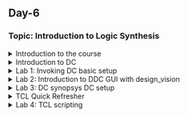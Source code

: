 ## Day-6

### Topic: Introduction to Logic Synthesis

<details>
  <summary>Introduction to the course</summary>
 

### Introduction to the course
  
**Tools used**
* iVerilog: for verilog compilation and simulation
* gtkwave: for viewing the simulation output
* Synopsys design compiler: for logic synthesis
* skywater 130nm library
  
**Pre-requisites**
* Digital electronics
* Boolean algebra
* Verilog Hardware Description Level (HDL) coding 
* Idea of basic synthesis


**What to expect from the course?**
* Understand various steps involved in Digital Logic Synthesis
* Understand and write Synopsis Design Constrants (SDC) for the given module
* Perform synthesis and write out netlist using design compiler
* Generate and analyze the synthesis reports/STA reports
  
**Basics of digital logic design and synthesis**
* Digital logic: including switching function, and automation and decision making
* Behavioral model of the design written in HDL: using VHDL and verilog
  
gambar 68 & 69
  
**Synthesis**
* RTL to gate level translation
* The design is converted into gates and the connections are made between the gates
* This is given out as a file called netlist
  
gambar 70

**What is .lib?**
* Collection of logical modules
* Includes basic logic gates like AND, OR, NOT, etc.
* Different flavors of the same gate
  
gambar 70
  
Why different flavours of gate is needed?
* Combinational delay in logic path determines the maximum speed of operation of digital logic circuit
* So, we need cells that work faster to make Tcombi small

gambar 71
  
Why we need slow cells?
* To ensure there are no "HOLD" issues at DFF_B, we need cells that work slowly
* Hence, we need cells that work fast to meet the required performance and we need cells that work slow to meet HOLD
* The collection forms the .lib
  
gambar 72
  
**Selection of Cells**
* Need to guide the synthesizer to select the flavour of the cells that is optimum for the implementation of logic circuit
* More use of faster cells in bad circuit in terms of Power and Area
* More use of slower cells in sluggish circuit where it may not meet the performance needed
* The guidance offered to the synthesizer -> Constraints
  
**Synthesis illustration**

The circuit on the right is created from RTL using the gates available in the .Lib and given out as netlist
  
gambar 73
  
**Logic synthesis basics**
  
Notes: Example is taken from instructor's video

gambar 74
  
**What to achieve in logic synthesis?**

  Working digital logic circuit is: 
* Logically correct
* Electrically correct
* Timing met

To give more delay to the circuit to meet setup/hold time, add buffers. However, additional buffers to meet hold, will add additional area. 
  
How to decide for the correct implementation of the design?
-> By using constraints
  * Constraints are the guide to the synthesizer to pick the correct library cells which is most appropriate for the design
  * The illustrations are picked based on the needs
</details>
  
<details>
  <summary>Introduction to DC</summary>
 

### Introduction to Design Compiler (DC)

**What is DC?**
* Design Compiler (DC): Synthesis tool targeted for ASIC design flow from Synopsys.
* Features of DC: 
  -> Established as a premium synthesis tool across semiconductor industry.
  
  -> Interoperability with various backend tools from Synopsys.
  
  -> Has the ability to perform DFT Scan stitch.
  
  -> Can handle huge designs with extreme complexity and provide very good Quality of Results (QoR).
  
  
**Common Terminologies associated with DC**
* Synopsis Design Constraints (SDC): Industry standard that is used across Electronic Design Automation (EDA) implementation tools. These are the design constraints which are supplied to DC to enable appropriate optimization suitable for achieving the best implementation.
* .Lib: Design library whicb contains the standard cells.
*DB: Same as .lib but in a different format. DC understands libraries in .db format.
* DDC: Synopsys proprietary format for storing the design information. DC can write out and read in DDC.
* DESIGN: RTL files which has the behavioral model of the design.
  
**Synopsys Design Constraints (SDC) format**
* Design intent in terms of timing, power and area constraints.
* Supported by different EDA tools across semiconductor industry.
* SDC is based on Tool Command Language (TCL).
  
**DC Setup**
gambar 75
  
**Implementation flow of ASIC**
Steps in converting RTL to the physical database (GDS format).

  GAMBAR 76
  
DC Synthesis Flow
gambar 76
 
</details>
  
<details>
  <summary>Lab 1: Invoking DC basic setup</summary>
 

### Lab 1: Invoking DC basic setup

>> Invoke DC setup
> git clone https://github.com/kunalg123/sky130RTLDesignAndSynthesisWorkshop.git
> cd sky130RTLDesignAndSynthesisWorkshop/
> /p/hdk/pu_tu/prd/sams/mig76_wlw/setup/enter_p31 -cfg ip76p31r08hp7rev03 -ov ./


gambar 77/78

.lib file location
gambar 78

> gvim sky130_fd_sc_hd__tt_025C_1v80.lib
> :syn off

gambar 79
  
> csh
> dc_shell

gambar 79
  
> echo $target_library
> echo $link_library

gambar 79 bawah

>> exit dc_shell and open gvim
> gvim DC_WORKSHOP/verilog_files/lab1_flop_with_en.v

gambar 80
  
>> Invoke dc_shell 
> read_verilog DC_WORKSHOP/verilog_files/lab1_flop_with_en.v
> write -f verilog -out lab1_net.v
> sh gvim lab1_net.v

  gambar 81
  
> read_db DC_WORKSHOP/lib/sky130_fd_sc_hd__tt_025C_1v80.db
> write -f verilog -out lab1_net.v
> sh gvim lab1_net.v

gambar 82
  
> echo $link_library
> echo $target_library
> set target_library /nfs/png/disks/png_mip_gen6p9ddr_0032/nazahah/lab/sky130RTLDesignAndSynthesisWorkshop/DC_WORKSHOP/lib/sky130_fd_sc_hd__tt_025C_1v80.db
> set link_library {* /nfs/png/disks/png_mip_gen6p9ddr_0032/nazahah/lab/sky130RTLDesignAndSynthesisWorkshop/DC_WORKSHOP/lib/sky130_fd_sc_hd__tt_025C_1v80.db}
> link
> compile
> write -f verilog -out lab1_net.v
> sh gvim lab1_net.v
  
gambar 83 all

</details>
  
<details>
  <summary>Lab 2: Introduction to DDC GUI with design_vision</summary>
 

### Lab 2: Introduction to DDC GUI with design_vision

>> Invoke GUI format of DC
> csh
> design_vision

  gambar 84
  
> write -f ddc -out lab1.ddc
  
gambar 85 atas 
  
> design_vision > read_ddc lab1.ddc (loaded in one terminal)
  
> design_vision> read_verilog DC_WORKSHOP/verilog_files/lab1_flop_with_en.v (open in another terminal)
  
gambar 86
  
Schematic design output
  
gambar 87
</details>
  
<details>
  <summary>Lab 3: DC synopsys DC setup</summary>
 

### Lab 3: DC synopsys DC setup
  
>> Steps to invoke dc_shell everytime we need to reopen dc_shell
> cd /nfs/png/disks/png_mip_gen6p9ddr_0032/nazahah/lab/sky130RTLDesignAndSynthesisWorkshop/
> /p/hdk/pu_tu/prd/sams/mig76_wlw/setup/enter_p31 -cfg ip76p31r08hp7rev03 -ov ./
> csh
> dc_shell
> set target_library /nfs/png/disks/png_mip_gen6p9ddr_0032/nazahah/lab/sky130RTLDesignAndSynthesisWorkshop/DC_WORKSHOP/lib/sky130_fd_sc_hd__tt_025C_1v80.db
> set link_library {* target_library}
> echo $target_library
> echo $link_library

  gambar 88
  
>> Preconfigure at home directory and file name is .synopsys_dc.setup
> pwd -> to ensure it is at the home directory
> gvim .synopsys_dc.setup -> ensure the file name is as stated
>> Insert the contents inside gvim
> set target_library /nfs/png/disks/png_mip_gen6p9ddr_0032/nazahah/lab/sky130RTLDesignAndSynthesisWorkshop/DC_WORKSHOP/lib/sky130_fd_sc_hd__tt_025C_1v80.db
> set link_library {* target_library}
>> Save and exit gvim
> :wq

gambar 89 atas
  
>> Open dc_shell and display the output
> echo $target_library
> echo $link_library
  
gambar 89 bawah
  
</details>
  
<details>
  <summary>TCL Quick Refresher</summary>
 

### TCL Quick Refresher

Advanced synthesis and STA using DC - TCL quick refresher
  
**TCL: Quick refresher**
  
* set 
  
  -> Used for creating/assigning values and storing information in variables
  
  -> Example: set a 5 --> a = 5
  
  -> set a [expr $a + $b] --> a = a + b
  
Note: square brackets [] are used for nesting the commands in TCL 
  
Notes: Example is taken from instructor's video
  
gambar 90
  
**While loop**

Notes: Example is taken from instructor's video
  
gambar 91
  
**For loop**

Notes: Example is taken from instructor's video
  
gambar 92 

**Foreach in TCL**
  
Notes: Example is taken from instructor's video
  
gambar 93
  
**DC specific**
  
Notes: Example is taken from instructor's video
  
gambar 94
  
</details>
  
<details>
  <summary>Lab 4:  TCL scripting</summary>
 

### Lab 4:  TCL scripting
  
